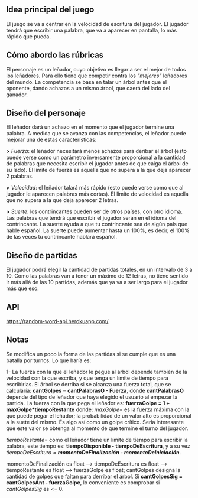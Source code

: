 ## Idea principal del juego

El juego se va a centrar en la velocidad de escritura del jugador. 
El jugador tendrá que escribir una palabra, que va a aparecer en pantalla, lo más rápido que pueda.


## Cómo abordo las rúbricas

El personaje es un leñador, cuyo objetivo es llegar a ser el mejor de todos los leñadores. Para ello tiene que competir contra los _"mejores"_ leñadores del mundo.
La competencia se basa en talar un árbol antes que el oponente, dando achazos a un mismo árbol, que caerá del lado del ganador.


## Diseño del personaje

El leñador dará un achazo en el momento que el jugador termine una palabra.
A medida que se avanza con las competencias, el leñador puede mejorar una de estas características:

**>** _Fuerza_: el leñador necesitará menos achazos para deribar el árbol (esto puede verse como un parámetro inversamente proporcional a la cantidad de palabras que necesita escribir el jugador antes de que caiga el árbol de su lado). El límite de fuerza es aquella que no supera a la que deja aparecer 2 palabras.

**>** _Velocidad_: el leñador talará más rápido (esto puede verse como que al jugador le aparecen palabras más cortas). El límite de velocidad es aquella que no supera a la que deja aparecer 2 letras.

**>** _Suerte_: los contrincantes pueden ser de otros países, con otro idioma. Las palabras que tendrá que escribir el jugador serán en el idioma del contrincante. La suerte ayuda a que tu contrincante sea de algún país que hable español. La suerte puede aumentar hasta un 100%, es decir, el 100% de las veces tu contrincante hablará español.


## Diseño de partidas

El jugador podrá elegir la cantidad de partidas totales, en un intervalo de 3 a 10. 
Como las palabras van a tener un máximo de 12 letras, no tiene sentido ir más allá de las 10 partidas, además que ya va a ser largo para el jugador más que eso.

## API
https://random-word-api.herokuapp.com/


## Notas

Se modifica un poco la forma de las partidas si se cumple que es una batalla por turnos. Lo que haría es:

1- La fuerza con la que el leñador le pegue al árbol depende también de la velocidad con la que escriba, y que tenga un límite de tiempo para escribirlas. El árbol se derriba si se alcanza una fuerza total, que se calcularía: **cantGolpes = cantPalabrasO - Fuerza**, donde **cantPalabrasO** depende del tipo de leñador que haya elegido el usuario al empezar la partida.
La fuerza con la que pega el leñador es:
**fuerzaGolpe = 1 + maxGolpe*tiempoRestante**
donde:
*maxGolpe*= es la fuerza máxima con la que puede pegar el leñador; la probabilidad de un valor alto es proporcional a la suete del mismo. Es algo así como un golpe crítico. Sería interesante que este valor se obtenga al momento de que termine el turno del jugador.

*tiempoRestante*= como el leñador tiene un límite de tiempo para escribir la palabra, este tiempo es: **tiempoDisponible - tiempoDeEscritura**, y a su vez *tiempoDeEscritura = **momentoDeFinalización - momentoDeIniciación***.

momentoDeFinalización es float --> tiempoDeEscritura es float --> tiempoRestante es float --> fuerzaGolpe es float; cantGolpes designa la cantidad de golpes que faltan para derribar el árbol. Si **cantGolpesSig = cantGolpesAnt - fuerzaGolpe**, lo conveniente es comprobar si *cantGolpesSig* es <= 0.